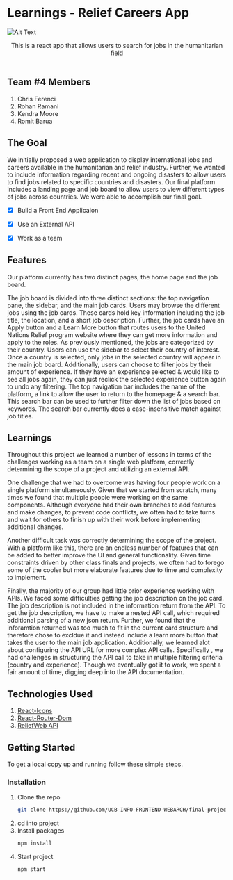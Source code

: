 # Learnings - Relief Careers App

![Alt Text](https://i.ibb.co/smMhSsS/routing-demo.gif)


  <p align="center">
    This is a react app that allows users to search for jobs in the humanitarian field
    <br />
    <br />
  </p>

## Team #4 Members
1. Chris Ferenci
2. Rohan Ramani
3. Kendra Moore
4. Romit Barua

## The Goal
We initially proposed a web application to display international jobs and careers available in the humanitarian and relief industry. Further, we wanted to include information regarding recent and ongoing disasters to allow users to find jobs related to specific countries and disasters. Our final platform includes a landing page and job board to allow users to view different types of jobs across countries. We were able to accomplish our final goal. 

* [X] Build a Front End Applicaion
* [X] Use an External API
* [X] Work as a team 


## Features 
Our platform currently has two distinct pages, the home page and the job board. 

The job board is divided into three distinct sections: the top navigation pane, the sidebar, and the main job cards. Users may browse the different jobs using the job cards. These cards hold key information including the job title, the location, and a short job description. Further, the job cards have an Apply button and a Learn More button that routes users to the United Nations Relief program website where they can get more information and apply to the roles. As previously mentioned, the jobs are categorized by their country. Users can use the sidebar to select their country of interest. Once a country is selected, only jobs in the selected country will appear in the main job board. Additionally, users can choose to filter jobs by their amount of experience. If they have an experience selected & would like to see all jobs again, they can just reclick the selected experience button again to undo any filtering. The top navigation bar includes the name of the platform, a link to allow the user to return to the homepage & a search bar. This search bar can be used to further filter down the list of jobs based on keywords. The search bar currently does a case-insensitive match against job titles.   

## Learnings
Throughout this project we learned a number of lessons in terms of the challenges working as a team on a single web platform, correctly determining the scope of a project and utilizing an external API.

One challenge that we had to overcome was having four people work on a single platform simultaneously. Given that we started from scratch, many times we found that multiple people were working on the same components. Although everyone had their own branches to add features and make changes, to prevent code conflicts, we often had to take turns and wait for others to finish up with their work before implementing additional changes.

Another difficult task was correctly determining the scope of the project. With a platform like this, there are an endless number of features that can be added to better improve the UI and general functionality. Given time constraints driven by other class finals and projects, we often had to forego some of the cooler but more elaborate features due to time and complexity to implement.

Finally, the majority of our group had little prior experience working with APIs. We faced some difficulties getting the job description on the job card. The job description is not included in the information return from the API. To get the job description, we have to make a nested API call, which required additional parsing of a new json return. Further, we found that the inforamtion returned was too much to fit in the current card structure and therefore chose to excldue it and instead include a learn more button that takes the user to the main job application. Additionally, we learned alot about configuring the API URL for more complex API calls. Specifically , we had challenges in structuring the API call to take in multiple filtering criteria (country and experience). Though we eventually got it to work, we spent a fair amount of time, digging deep into the API documentation.   

## Technologies Used 
1. [React-Icons](https://react-icons.github.io/react-icons/)
2. [React-Router-Dom](https://reactrouter.com/en/main)
3. [ReliefWeb API](https://reliefweb.int/help/api)

## Getting Started

To get a local copy up and running follow these simple steps.

### Installation

1. Clone the repo
   ```sh
   git clone https://github.com/UCB-INFO-FRONTEND-WEBARCH/final-project-chris-ferenci.git

2. cd into project
3. Install packages
   ```sh
   npm install
   ```
4. Start project
    ```sh
    npm start
    ```
